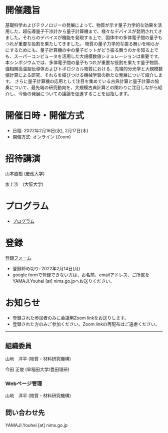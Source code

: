 # 開催趣旨

基礎科学およびテクノロジーの発展によって、物質が示す量子力学的な効果を活用した、超伝導量子干渉計から量子計算機まで、様々なデバイスが発明されてきました。それらのデバイスが機能を発現する上で、固体中の多体電子間の量子もつれが重要な役割を果たしてきました。
物質の量子力学的な振る舞いを明らかにするためにも、量子計算機の中の量子ビットがどう振る舞うのかを知る上でも、スーパーコンピュータを活用した大規模数値シミュレーションは重要です。
本シンポジウムでは、多体電子間の量子もつれが重要な役割を果たす量子物質、強相関高温超伝導体およびトポロジカル物質における、先端的分光学と大規模数値計算による研究、それらを結びつける機械学習の新たな発展について紹介します。
さらに量子計算機の応用として注目を集めている古典計算と量子計算の協奏について、最先端の研究動向を、大規模古典計算との関わりに注目しながら紹介し、今後の発展についての議論を促進することを目指します。

# 開催日時・開催方式

- 日程: 2022年2月16日(水), 2月17日(木) 
- 開催方式: オンライン (Zoom) 

# 招待講演

山本直樹 (慶應大学)

水上渉　(大阪大学)

# プログラム

- [プログラム](https://yyamaji.github.io/fugaku-quantum-materials-workshop/program)

# 登録

[登録フォーム](https://docs.google.com/forms/d/1rwmE6K3eM2XluFawffUTzySRkpXwGPURUeLesnJrKuo/edit)

- 登録締め切り: 2022年2月14日(月)
- google formで登録できない方は、お名前、emailアドレス、ご所属を 
YAMAJI.Youhei [at] nims.go.jpへお送りください。


# お知らせ

- 登録された参加者のみに会議用Zoom linkをお送りします。
- 登録された方のみご参加ください。Zoom linkの再配布はご遠慮ください。

-----

## 組織委員

山地　洋平 (物質・材料研究機構)

今田 正俊 (早稲田大学/豊田理研)

### Webページ管理

山地　洋平 (物質・材料研究機構)

## 問い合わせ先

YAMAJI.Youhei [at] nims.go.jp
